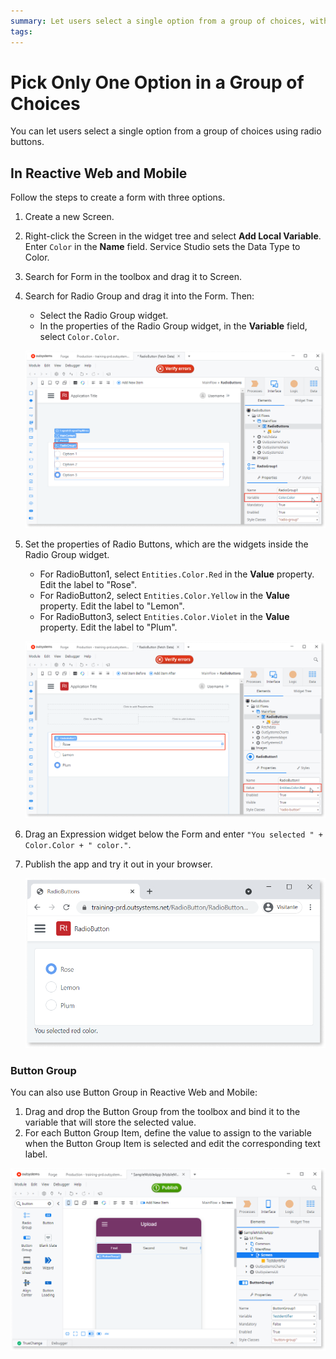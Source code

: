 ```yaml
---
summary: Let users select a single option from a group of choices, with the Radio Group widget.
tags:
---
```


# Pick Only One Option in a Group of Choices

You can let users select a single option from a group of choices using radio buttons.

## In Reactive Web and Mobile

Follow the steps to create a form with three options.

1. Create a new Screen.
1. Right-click the Screen in the widget tree and select **Add Local Variable**. Enter `Color` in the **Name** field. Service Studio sets the Data Type to Color.

1. Search for Form in the toolbox and drag it to Screen.
1. Search for Radio Group and drag it into the Form. Then:

    * Select the Radio Group widget.
    * In the properties of the Radio Group widget, in the **Variable** field, select `Color.Color`.

    ![Radio Group properties](images/radio-group-ss.png?width=700)

1. Set the properties of Radio Buttons, which are the widgets inside the Radio Group widget.

    * For RadioButton1, select `Entities.Color.Red` in the **Value** property. Edit the label to "Rose".
    * For RadioButton2, select `Entities.Color.Yellow` in the **Value** property. Edit the label to "Lemon".
    * For RadioButton3, select `Entities.Color.Violet` in the **Value** property. Edit the label to "Plum".

    ![Radio Button](images/radio-button-ss.png?width=700)

1. Drag an Expression widget below the Form and enter `"You selected " + Color.Color + " color."`.

1. Publish the app and try it out in your browser.
    
    ![Radio Button in browser](images/radio-button-preview.png?width=500)



### Button Group

You can also use Button Group in Reactive Web and Mobile:

1. Drag and drop the Button Group from the toolbox and bind it to the variable that will store the selected value. 
1. For each Button Group Item, define the value to assign to the variable when the Button Group Item is selected and edit the corresponding text label. 

![](images/button-group-1.png?width=750)
